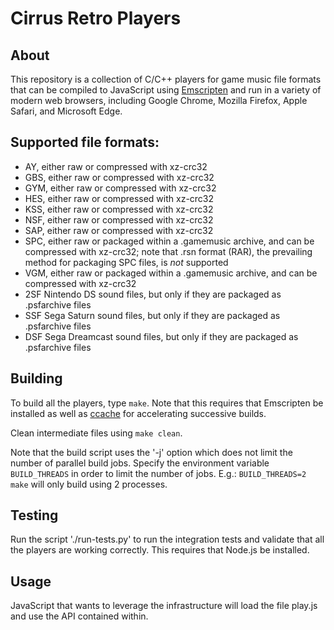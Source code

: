 # Cirrus Retro Players

## About

This repository is a collection of C/C++ players for game music file formats
that can be compiled to JavaScript using
[Emscripten](http://kripken.github.io/emscripten-site/) and run in a variety
of modern web browsers, including Google Chrome, Mozilla Firefox, Apple Safari,
and Microsoft Edge.

## Supported file formats:

* AY, either raw or compressed with xz-crc32
* GBS, either raw or compressed with xz-crc32
* GYM, either raw or compressed with xz-crc32
* HES, either raw or compressed with xz-crc32
* KSS, either raw or compressed with xz-crc32
* NSF, either raw or compressed with xz-crc32
* SAP, either raw or compressed with xz-crc32
* SPC, either raw or packaged within a .gamemusic archive, and can be compressed with xz-crc32; note that .rsn format (RAR), the prevailing method for packaging SPC files, is *not* supported
* VGM, either raw or packaged within a .gamemusic archive, and can be compressed with xz-crc32
* 2SF Nintendo DS sound files, but only if they are packaged as .psfarchive files
* SSF Sega Saturn sound files, but only if they are packaged as .psfarchive files
* DSF Sega Dreamcast sound files, but only if they are packaged as .psfarchive files

## Building
To build all the players, type `make`. Note that this requires that Emscripten
be installed as well as [ccache](https://ccache.samba.org/) for accelerating successive builds.

Clean intermediate files using `make clean`.

Note that the build script uses the '-j' option which does not limit the
number of parallel build jobs. Specify the environment variable
`BUILD_THREADS` in order to limit the number of jobs. E.g.:
`BUILD_THREADS=2 make` will only build using 2 processes.

## Testing
Run the script './run-tests.py' to run the integration tests and
validate that all the players are working correctly. This requires
that Node.js be installed.

## Usage
JavaScript that wants to leverage the infrastructure will load the file
play.js and use the API contained within.
